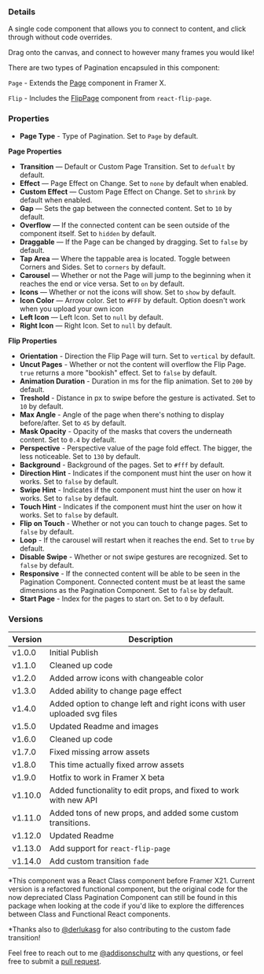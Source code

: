### Details

A single code component that allows you to connect to content, and click through without code overrides.

Drag onto the canvas, and connect to however many frames you would like!

There are two types of Pagination encapsuled in this component:

`Page` - Extends the [Page](https://www.framer.com/api/page/) component in Framer X.

`Flip` - Includes the [FlipPage](https://www.npmjs.com/package/react-flip-page) component from `react-flip-page`.

### Properties

- **Page Type** - Type of Pagination. Set to `Page` by default.

**Page Properties**

- **Transition** — Default or Custom Page Transition. Set to `defualt` by default.
- **Effect** — Page Effect on Change. Set to `none` by default when enabled.
- **Custom Effect** — Custom Page Effect on Change. Set to `shrink` by default when enabled.
- **Gap** — Sets the gap between the connected content. Set to `10` by default.
- **Overflow** — If the connected content can be seen outside of the component itself. Set to `hidden` by default.
- **Draggable** — If the Page can be changed by dragging. Set to `false` by default.
- **Tap Area** — Where the tappable area is located. Toggle between Corners and Sides. Set to `corners` by default.
- **Carousel** — Whether or not the Page will jump to the beginning when it reaches the end or vice versa. Set to `on` by default.
- **Icons** — Whether or not the icons will show. Set to `show` by default.
- **Icon Color** — Arrow color. Set to `#FFF` by default. Option doesn't work when you upload your own icon
- **Left Icon** — Left Icon. Set to `null` by default.
- **Right Icon** — Right Icon. Set to `null` by default.

**Flip Properties**

- **Orientation** - Direction the Flip Page will turn. Set to `vertical` by default.
- **Uncut Pages** - Whether or not the content will overflow the Flip Page. `true` returns a more "bookish" effect. Set to `false` by default.
- **Animation Duration** - Duration in ms for the flip animation. Set to `200` by default.
- **Treshold** - Distance in px to swipe before the gesture is activated. Set to `10` by default.
- **Max Angle** - Angle of the page when there's nothing to display before/after. Set to `45` by default.
- **Mask Opacity** - Opacity of the masks that covers the underneath content. Set to `0.4` by default.
- **Perspective** - Perspective value of the page fold effect. The bigger, the less noticeable. Set to `130` by default.
- **Background** - Background of the pages. Set to `#fff` by default.
- **Direction Hint** - Indicates if the component must hint the user on how it works. Set to `false` by default.
- **Swipe Hint** - Indicates if the component must hint the user on how it works. Set to `false` by default.
- **Touch Hint** - Indicates if the component must hint the user on how it works. Set to `false` by default.
- **Flip on Touch** - Whether or not you can touch to change pages. Set to `false` by default.
- **Loop** - If the carousel will restart when it reaches the end. Set to `true` by default.
- **Disable Swipe** - Whether or not swipe gestures are recognized. Set to `false` by default.
- **Responsive** - If the connected content will be able to be seen in the Pagination Component. Connected content must be at least the same dimensions as the Pagination Component. Set to `false` by default.
- **Start Page** - Index for the pages to start on. Set to `0` by default.

### Versions

| Version | Description                                                              |
| ------- | ------------------------------------------------------------------------ |
| v1.0.0  | Initial Publish                                                          |
| v1.1.0  | Cleaned up code                                                          |
| v1.2.0  | Added arrow icons with changeable color                                  |
| v1.3.0  | Added ability to change page effect                                      |
| v1.4.0  | Added option to change left and right icons with user uploaded svg files |
| v1.5.0  | Updated Readme and images                                                |
| v1.6.0  | Cleaned up code                                                          |
| v1.7.0  | Fixed missing arrow assets                                               |
| v1.8.0  | This time actually fixed arrow assets                                    |
| v1.9.0  | Hotfix to work in Framer X beta                                          |
| v1.10.0 | Added functionality to edit props, and fixed to work with new API        |
| v1.11.0 | Added tons of new props, and added some custom transitions.              |
| v1.12.0 | Updated Readme                                                           |
| v1.13.0 | Add support for `react-flip-page`                                        |
| v1.14.0 | Add custom transition `fade`                                             |

\*This component was a React Class component before Framer X21. Current version is a refactored functional component, but the original code for the now depreciated Class Pagination Component can still be found in this package when looking at the code if you'd like to explore the differences between Class and Functional React components.

\*Thanks also to [@derlukasg](https://twitter.com/derlukasg) for also contributing to the custom fade transition!

Feel free to reach out to me [@addisonschultz](https://twitter.com/AddisonSchultz) with any questions, or feel free to submit a [pull request](https://github.com/addisonschultz/pagination).
